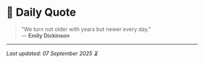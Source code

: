 # 📜 Daily Quote

> "We turn not older with years but newer every day."  
> — **Emily Dickinson**

---

_Last updated: 07 September 2025 ⏳_
